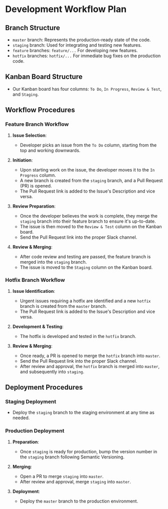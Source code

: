 # Development Workflow Plan

## Branch Structure
- `master` branch: Represents the production-ready state of the code.
- `staging` branch: Used for integrating and testing new features.
- `feature` branches: `feature/...` For developing new features.
- `hotfix` branches: `hotfix/...` For immediate bug fixes on the production code.

## Kanban Board Structure
- Our Kanban board has four columns: `To Do`, `In Progress`, `Review & Test`, and `Staging`.

## Workflow Procedures

### Feature Branch Workflow
1. **Issue Selection**:
   - Developer picks an issue from the `To Do` column, starting from the top and working downwards.

2. **Initiation**:
   - Upon starting work on the issue, the developer moves it to the `In Progress` column.
   - A new branch is created from the `staging` branch, and a Pull Request (PR) is opened.
   - The Pull Request link is added to the Issue's Description and vice versa.

3. **Review Preparation**:
   - Once the developer believes the work is complete, they merge the `staging` branch into their feature branch to ensure it's up-to-date.
   - The issue is then moved to the `Review & Test` column on the Kanban board.
   - Send the Pull Request link into the proper Slack channel.

4. **Review & Merging**:
   - After code review and testing are passed, the feature branch is merged into the `staging` branch.
   - The issue is moved to the `Staging` column on the Kanban board.

### Hotfix Branch Workflow
1. **Issue Identification**:
   - Urgent issues requiring a hotfix are identified and a new `hotfix` branch is created from the `master` branch.
   - The Pull Request link is added to the Issue's Description and vice versa.

2. **Development & Testing**:
   - The hotfix is developed and tested in the `hotfix` branch.

3. **Review & Merging**:
   - Once ready, a PR is opened to merge the `hotfix` branch into `master`.
   - Send the Pull Request link into the proper Slack channel.
   - After review and approval, the `hotfix` branch is merged into `master`, and subsequently into `staging`.

## Deployment Procedures

### Staging Deployment
- Deploy the `staging` branch to the staging environment at any time as needed.

### Production Deployment
1. **Preparation**:
   - Once `staging` is ready for production, bump the version number in the `staging` branch following Semantic Versioning.

2. **Merging**:
   - Open a PR to merge `staging` into `master`.
   - After review and approval, merge `staging` into `master`.

3. **Deployment**:
   - Deploy the `master` branch to the production environment.
